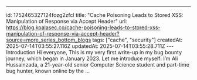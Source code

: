 ---
id: 1752465327124fozg2zfcl
title: "Cache Poisoning Leads to Stored XSS: Manipulation of Response via Accept Header"
url: https://blog.koalasec.co/cache-poisoning-leads-to-stored-xss-manipulation-of-response-via-accept-header?source=more_series_bottom_blogs
tags: ["cache", "security"]
createdAt: 2025-07-14T03:55:27.116Z
updatedAt: 2025-07-14T03:55:28.711Z
---Introduction
Hi everyone,
This is my very first write-up in my bug bounty journey, which began in January 2023.
Let me introduce myself: I’m Ali Hussainzada, a 21-year-old senior Computer Science student and part-time bug hunter, known online by the ...
